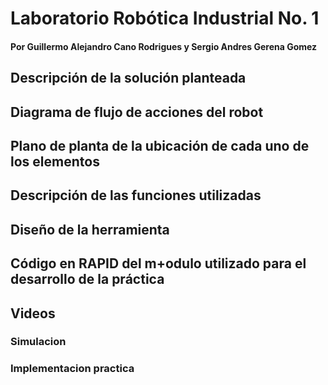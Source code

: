 # Laboratorio Robótica Industrial No. 1
#### Por Guillermo Alejandro Cano Rodrigues y Sergio Andres Gerena Gomez

## Descripción de la solución planteada

## Diagrama de flujo de acciones del robot

## Plano de planta de la ubicación de cada uno de los elementos

## Descripción de las funciones utilizadas

## Diseño de la herramienta

## Código en RAPID del m+odulo utilizado para el desarrollo de la práctica

## Videos
### Simulacion
### Implementacion practica
